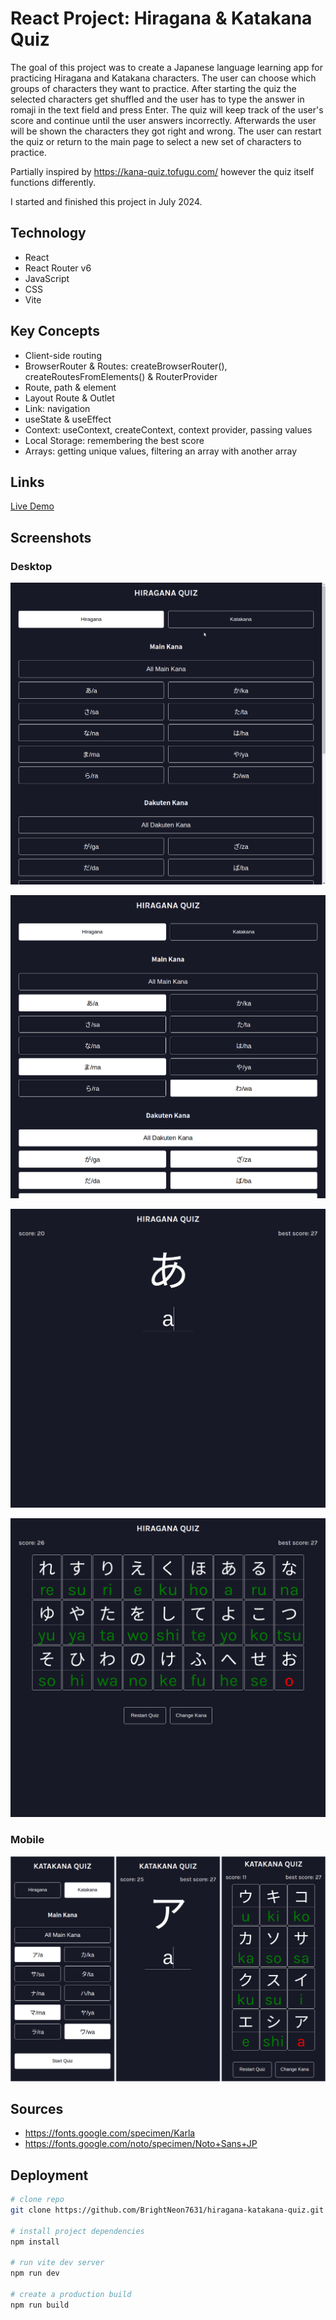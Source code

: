 # React Project: Hiragana & Katakana Quiz

The goal of this project was to create a Japanese language learning app for practicing Hiragana and Katakana characters. The user can choose which groups of characters they want to practice. After starting the quiz the selected characters get shuffled and the user has to type the answer in romaji in the text field and press Enter. The quiz will keep track of the user's score and continue until the user answers incorrectly. Afterwards the user will be shown the characters they got right and wrong. The user can restart the quiz or return to the main page to select a new set of characters to practice.

Partially inspired by https://kana-quiz.tofugu.com/ however the quiz itself functions differently. 

I started and finished this project in July 2024.

## Technology

- React
- React Router v6
- JavaScript
- CSS
- Vite

## Key Concepts

- Client-side routing
- BrowserRouter & Routes: createBrowserRouter(), createRoutesFromElements() & RouterProvider
- Route, path & element
- Layout Route & Outlet
- Link: navigation
- useState & useEffect
- Context: useContext, createContext, context provider, passing values
- Local Storage: remembering the best score
- Arrays: getting unique values, filtering an array with another array

## Links

[Live Demo](https://bn7631-hiragana-katakana-quiz.pages.dev)

## Screenshots

### Desktop

![Desktop Screenshot](screenshots/desktop4.gif)

![Desktop Screenshot](screenshots/desktop1.png)

![Desktop Screenshot](screenshots/desktop2.png)

![Desktop Screenshot](screenshots/desktop3.png)

### Mobile

![Mobile Screenshot](screenshots/mobile.png)

## Sources

- https://fonts.google.com/specimen/Karla
- https://fonts.google.com/noto/specimen/Noto+Sans+JP

## Deployment

```bash
# clone repo
git clone https://github.com/BrightNeon7631/hiragana-katakana-quiz.git

# install project dependencies
npm install

# run vite dev server
npm run dev

# create a production build
npm run build
```